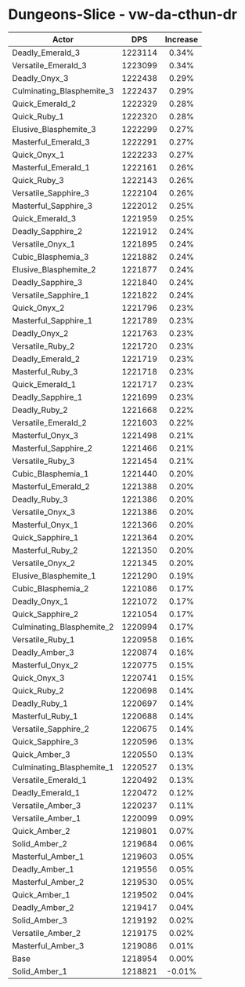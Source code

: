 # Dungeons-Slice - vw-da-cthun-dr
| Actor | DPS | Increase |
|---|:---:|:---:|
|Deadly_Emerald_3|1223114|0.34%|
|Versatile_Emerald_3|1223099|0.34%|
|Deadly_Onyx_3|1222438|0.29%|
|Culminating_Blasphemite_3|1222437|0.29%|
|Quick_Emerald_2|1222329|0.28%|
|Quick_Ruby_1|1222320|0.28%|
|Elusive_Blasphemite_3|1222299|0.27%|
|Masterful_Emerald_3|1222291|0.27%|
|Quick_Onyx_1|1222233|0.27%|
|Masterful_Emerald_1|1222161|0.26%|
|Quick_Ruby_3|1222143|0.26%|
|Versatile_Sapphire_3|1222104|0.26%|
|Masterful_Sapphire_3|1222012|0.25%|
|Quick_Emerald_3|1221959|0.25%|
|Deadly_Sapphire_2|1221912|0.24%|
|Versatile_Onyx_1|1221895|0.24%|
|Cubic_Blasphemia_3|1221882|0.24%|
|Elusive_Blasphemite_2|1221877|0.24%|
|Deadly_Sapphire_3|1221840|0.24%|
|Versatile_Sapphire_1|1221822|0.24%|
|Quick_Onyx_2|1221796|0.23%|
|Masterful_Sapphire_1|1221789|0.23%|
|Deadly_Onyx_2|1221763|0.23%|
|Versatile_Ruby_2|1221720|0.23%|
|Deadly_Emerald_2|1221719|0.23%|
|Masterful_Ruby_3|1221718|0.23%|
|Quick_Emerald_1|1221717|0.23%|
|Deadly_Sapphire_1|1221699|0.23%|
|Deadly_Ruby_2|1221668|0.22%|
|Versatile_Emerald_2|1221603|0.22%|
|Masterful_Onyx_3|1221498|0.21%|
|Masterful_Sapphire_2|1221466|0.21%|
|Versatile_Ruby_3|1221454|0.21%|
|Cubic_Blasphemia_1|1221440|0.20%|
|Masterful_Emerald_2|1221388|0.20%|
|Deadly_Ruby_3|1221386|0.20%|
|Versatile_Onyx_3|1221386|0.20%|
|Masterful_Onyx_1|1221366|0.20%|
|Quick_Sapphire_1|1221364|0.20%|
|Masterful_Ruby_2|1221350|0.20%|
|Versatile_Onyx_2|1221345|0.20%|
|Elusive_Blasphemite_1|1221290|0.19%|
|Cubic_Blasphemia_2|1221086|0.17%|
|Deadly_Onyx_1|1221072|0.17%|
|Quick_Sapphire_2|1221054|0.17%|
|Culminating_Blasphemite_2|1220994|0.17%|
|Versatile_Ruby_1|1220958|0.16%|
|Deadly_Amber_3|1220874|0.16%|
|Masterful_Onyx_2|1220775|0.15%|
|Quick_Onyx_3|1220741|0.15%|
|Quick_Ruby_2|1220698|0.14%|
|Deadly_Ruby_1|1220697|0.14%|
|Masterful_Ruby_1|1220688|0.14%|
|Versatile_Sapphire_2|1220675|0.14%|
|Quick_Sapphire_3|1220596|0.13%|
|Quick_Amber_3|1220550|0.13%|
|Culminating_Blasphemite_1|1220527|0.13%|
|Versatile_Emerald_1|1220492|0.13%|
|Deadly_Emerald_1|1220472|0.12%|
|Versatile_Amber_3|1220237|0.11%|
|Versatile_Amber_1|1220099|0.09%|
|Quick_Amber_2|1219801|0.07%|
|Solid_Amber_2|1219684|0.06%|
|Masterful_Amber_1|1219603|0.05%|
|Deadly_Amber_1|1219556|0.05%|
|Masterful_Amber_2|1219530|0.05%|
|Quick_Amber_1|1219502|0.04%|
|Deadly_Amber_2|1219417|0.04%|
|Solid_Amber_3|1219192|0.02%|
|Versatile_Amber_2|1219175|0.02%|
|Masterful_Amber_3|1219086|0.01%|
|Base|1218954|0.00%|
|Solid_Amber_1|1218821|-0.01%|
